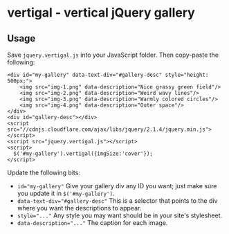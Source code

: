 # vertigal - vertical jQuery gallery

## Usage

Save `jquery.vertigal.js` into your JavaScript folder. Then copy-paste the following:

```
<div id="my-gallery" data-text-div="#gallery-desc" style="height: 500px;">
    <img src="img-1.png" data-description="Nice grassy green field"/>
    <img src="img-2.png" data-description="Weird wavy lines"/>
    <img src="img-3.png" data-description="Warmly colored circles"/>
    <img src="img-4.png" data-description="Outer space"/>
</div>
<div id="gallery-desc"></div>
<script src="//cdnjs.cloudflare.com/ajax/libs/jquery/2.1.4/jquery.min.js"></script>
<script src="jquery.vertigal.js"></script>
<script>
  $('#my-gallery').vertigal({imgSize:'cover'});
</script>
```

Update the following bits:

 - `id="my-gallery"` Give your gallery div any ID you want; just make sure you update it in `$('#my-gallery')`.
 - `data-text-div="#gallery-desc"` This is a selector that points to the div where you want the descriptions to appear.
 - `style="..."` Any style you may want should be in your site's stylesheet.
 - `data-description="..."` The caption for each image.

